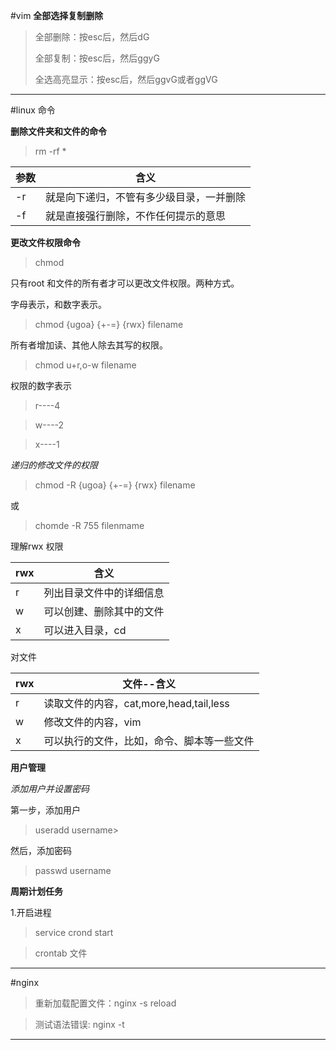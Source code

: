#vim
**全部选择复制删除**
>全部删除：按esc后，然后dG
>
>全部复制：按esc后，然后ggyG
>
>全选高亮显示：按esc后，然后ggvG或者ggVG

****

#linux 命令

**删除文件夹和文件的命令**

>rm -rf *

参数 | 含义
---|---
-r | 就是向下递归，不管有多少级目录，一并删除
-f | 就是直接强行删除，不作任何提示的意思



**更改文件权限命令**

>chmod 

只有root 和文件的所有者才可以更改文件权限。两种方式。

字母表示，和数字表示。

>chmod {ugoa} {+-=} {rwx} filename


所有者增加读、其他人除去其写的权限。

>chmod u+r,o-w filename

权限的数字表示



>r----4



>w----2



>x----1



*递归的修改文件的权限*

>chmod -R {ugoa} {+-=} {rwx} filename

或
>chomde -R 755 filenmame

理解rwx 权限

|rwx|含义
------------ | -------------
|r|列出目录文件中的详细信息
|w|可以创建、删除其中的文件
|x|可以进入目录，cd

对文件



|rwx|文件--含义|
------------ | -------------
|r|读取文件的内容，cat,more,head,tail,less
|w|修改文件的内容，vim
|x|可以执行的文件，比如，命令、脚本等一些文件





**用户管理**



*添加用户并设置密码*

第一步，添加用户

>useradd username>

然后，添加密码
>passwd username

**周期计划任务**

1.开启进程
> service crond start

> crontab 文件


****

#nginx

>重新加载配置文件：nginx -s reload

>测试语法错误:   nginx -t



****



